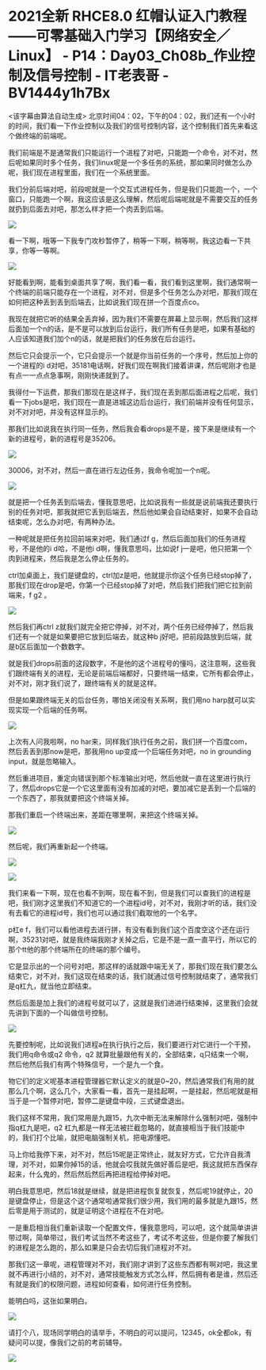 # 2021全新 RHCE8.0 红帽认证入门教程——可零基础入门学习【网络安全／Linux】 - P14：Day03_Ch08b_作业控制及信号控制 - IT老表哥 - BV1444y1h7Bx

<该字幕由算法自动生成> 北京时间04：02，下午的04：02，我们还有一个小时的时间，我们看一下作业控制以及我们的信号控制内容，这个控制我们首先来看这个做终端的前端呢。

我们前端是不是通常我们只能运行一个进程了对吧，只能跑一个命令，对不对，然后呢如果同时多个任务，我们linux呢是一个多任务的系统，那如果同时做怎么办呢，我们现在进程里面，我们在一个系统里面。

我们分前后端对吧，前段呢就是一个交互式进程任务，但是我们只能跑一个，一个窗口，只能跑一个啊，我这应该是这么理解，然后呢后端呢就是不需要交互的任务就扔到后面去对吧，那怎么样才把一个肉丢到后端。



![](img/819a33aacc9b1a557d96823fa45f61af_1.png)

看一下啊，哦等一下我专门攻秒暂停了，稍等一下啊，稍等啊，我这边看一下共享，你等一等啊。

![](img/819a33aacc9b1a557d96823fa45f61af_3.png)

好能看到啊，能看到桌面共享了啊，我们看一看，我们看到这里啊，我们通常啊一个终端的前端只能存在一个进程，对不对，但是多个任务怎么办对吧，那我们现在如何把这种丢到丢到后端去，比如说我们现在拼一个百度点co。

我现在就把它听的结果全丢弃掉，因为我们不需要在屏幕上显示啊，然后我们这样后面加一个n的话，是不是可以放到后台运行，我们所有任务是吧，如果有基础的人应该知道我们加个n的话，就是把我们的任务放在后台运行。

然后它只会提示一个，它只会提示一个就是你当前任务的一个序号，然后加上你的一个进程的i d对吧，35181电话啊，好我们现在啊我们接着讲课，然后呢刚才也是有点一一点点急事啊，刚刚快递就到了。

我得付一下运费，那我们那现在是这样子，我们现在丢到那后面进程之后呢，我们看一下jobs是吧，我们现在一直是进城这边后台运行，我们前端并没有任何显示，对不对对吧，并没有这样显示的。

那我们比如说我在执行同一任务，然后我会看drops是不是，接下来是继续有一个新的进程号，新的进程号是35206。



![](img/819a33aacc9b1a557d96823fa45f61af_5.png)

30006，对不对，然后一直在进行左边任务，我命令呢加一个n呢。

![](img/819a33aacc9b1a557d96823fa45f61af_7.png)

就是把一个任务丢到后端去，懂我意思吧，比如说我有一些就是说前端我还要执行别的任务对吧，那我就把它丢到后端去，然后他如果会自动结束好，如果不会自动结束呢，怎么办对吧，有两种办法。

一种呢就是把任务拉回前端来对吧，我们通过f g，然后后面加我们的任务进程号，不是他的i d哈，不是他i d啊，懂我意思吗，比如说f j一是吧，他只把第一个肉到进程来，然后我是怎么停止任务的。

ctrl加桌面上，我们是键盘的，ctrl加z是吧，他就提示你这个任务已经stop掉了，那我们现在drop是吧，你第一个已经stop掉了对吧，然后我们把我们把它拉到前端来，f g2 。



![](img/819a33aacc9b1a557d96823fa45f61af_9.png)

然后我们再ctrl z就我们就完全把它停掉，对不对，两个任务已经停掉了，然后我们还有一个就是如果要把它放到后端去，就这种b j好吧，把前段路放到后端，就是b区后面加一个数数字。

就是我们drops前面的这段数字，不是他的这个进程号的懂吗，这注意啊，这些我们跟终端有关的进程，无论是前端后端都好，只要终端一结束，它所有都会停止，对不对，刚才我们说了，跟终端有关的就是这样。

但是如果跟终端无关的后台任务，哪怕关闭没有关系啊，我们用no harp就可以实现实现一个后端的任务啊。



![](img/819a33aacc9b1a557d96823fa45f61af_11.png)

上次有人问我啦啊，no har来，同样我们执行任务之前，我们拼一个百度com，然后丢丢到那now是吧，那我用no up变成一个后端任务对吧，no in grounding input，就是忽略输入。

然后重进项目，重定向错误到那个标准输出对吧，然后他就一直在这里进行执行了，然后drops它是一个它这里面有没有加减的对吧，要加减它是丢到一个后端的一个东西了，那我就要把这个终端关掉。

那我们重启一个终端出来，差距在哪里啊，来把这个终端关掉。

![](img/819a33aacc9b1a557d96823fa45f61af_13.png)

然后呢，我们再重新起一个终端。

![](img/819a33aacc9b1a557d96823fa45f61af_15.png)

![](img/819a33aacc9b1a557d96823fa45f61af_16.png)

我们来看一下啊，现在也看不到啊，现在看不到，但是我们可以查我们的进程是吧，我们刚才这里我们不知道它的一个进程id号，对不对，我刚才听的话，我们没有去看它的进程id号，我们也可以通过我们截取他的一个名字。

p杠e f，我们可以看他进程去进行拼，有没有看到我们这个百度空这个还在运行啊，35231对吧，就是我终端我刚才关掉之后，它是不是一直一直平行，所以它的那个tt他的那个终端所在的终端的那个编号。

它是显示出的一个问号对吧，那这样的话就跟中端无关了，那我们现在我们要怎么结束它，对不对，我们这现在结束的话，我们就通过信号控制就结束了，通常我们是q杠九，就当他立即结束。

然后后面是加上我们的进程号就可以了，这就是我们进进行结束掉，这里我们会就先讲到下面的一个叫做信号控制。



![](img/819a33aacc9b1a557d96823fa45f61af_18.png)

先要控制呢，比如说我们进程a在执行执行之后，我们要进行对它进行一个干预，我们用q命令或q2 命令，q2 就算批量跟他有关的，全部结束，q只结束一个啊，然后他然后我们有两个特殊信号，一个是九一个食。

物它们的定义呢基本进程管理器它默认定义的就是0~20，然后通常我们有用的就那么几个啊，这么几个，大家看一看，首先一是挂起啊，一是挂起，然后呢就是相当于是一个暂停对吧，暂停二是键盘中段，三式键盘退出。

我们这样不常用，我们常用是九跟15，九次中断无法来解除什么强制对吧，强制中指q杠九是吧，q2 杠九都是一样无法被拦截忽略的，就直接相当于我们技能中的，我们打个比喻，就把电脑强制关机，把电源懂吧。

马上你给我停下来，对不对，然后15呢是正常终止，就友好方式，它允许自我清理，对不对，如果你掉15的话，他就会哎我就先做好善后是吧，我这就把东西保存起来，什么鬼的，然后然后然后再把进程给停掉对吧。

明白我意思吧，然后18就是继续，就是把进程恢复就恢复，然后呢19就停止，20是键盘停止，但是这个这个通常啦通常我们很少用，我们用的最多就是九跟15，然后零是用于测试的，就是证明这个进程在不在对吧。

一是重启相当我们重新读取一个配置文件，懂我意思吗，可以吧，这个就简单讲讲带过啊，简单带过，我们考试当然不考这些了，考试不考这些，但是你要了解我们的进程是怎么跑的，那么如果是只会去切后我们进程对不对。

那我们这一章呢，进程管理对不对，我们刚才讲到了这些东西都有啊对吧，我这里就不再进行小结的，对不对，通常技能触发方式怎么样，然后拥有者是谁，然后还有就是我们的权限问题，进程如何查看，如何进行任务控制。

能明白吗，这张如果明白。

![](img/819a33aacc9b1a557d96823fa45f61af_20.png)

请打个八，现场同学明白的请举手，不明白的可以提问，12345，ok全都ok，有疑问可以提，像我们之前的考前辅导。



![](img/819a33aacc9b1a557d96823fa45f61af_22.png)